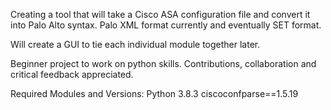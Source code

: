 Creating a tool that will take a Cisco ASA configuration file and convert it into Palo Alto syntax. Palo XML format currently and eventually SET format.

Will create a GUI to tie each individual module together later.

Beginner project to work on python skills. Contributions, collaboration and critical feedback appreciated.

Required Modules and Versions:
Python 3.8.3
ciscoconfparse==1.5.19
